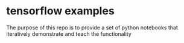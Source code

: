 # tensorflow examples

The purpose of this repo is to provide a set of python notebooks that iteratively demonstrate and teach the functionality  